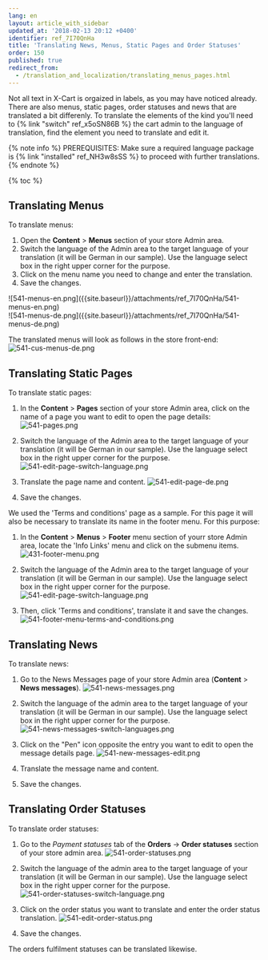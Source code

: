 ```yaml
---
lang: en
layout: article_with_sidebar
updated_at: '2018-02-13 20:12 +0400'
identifier: ref_7I70QnHa
title: 'Translating News, Menus, Static Pages and Order Statuses'
order: 150
published: true
redirect_from:
  - /translation_and_localization/translating_menus_pages.html
---
```

Not all text in X-Cart is orgaized in labels, as you may have noticed already.  There are also menus, static pages, order statuses and news that are translated a bit differenly. To translate the elements of the kind you'll need to {% link "switch" ref_x5oSN86B %} the cart admin to the language of translation, find the element you need to translate and edit it. 

{% note info %}
PREREQUISITES: Make sure a required language package is {% link "installed" ref_NH3w8sSS %} to proceed with further translations.
{% endnote %}

{% toc %}

## Translating Menus

To translate menus:
1. Open the **Content** > **Menus** section of your store Admin area. 
2. Switch the language of the Admin area to the target language of your translation (it will be German in our sample). Use the language select box in the right upper corner for the purpose.
3. Click on the menu name you need to change and enter the translation. 
4. Save the changes.

<div class="ui stackable two column grid">
  <div class="column" markdown="span">![541-menus-en.png]({{site.baseurl}}/attachments/ref_7I70QnHa/541-menus-en.png)
</div>
  <div class="column" markdown="span">![541-menus-de.png]({{site.baseurl}}/attachments/ref_7I70QnHa/541-menus-de.png)
</div>
</div>

The translated menus will look as follows in the store front-end:
![541-cus-menus-de.png]({{site.baseurl}}/attachments/ref_7I70QnHa/541-cus-menus-de.png)

## Translating Static Pages

To translate static pages:
1. In the **Content** > **Pages** section of your store Admin area, click on the name of a page you want to edit to open the page details:
   ![541-pages.png]({{site.baseurl}}/attachments/ref_7I70QnHa/541-pages.png)

2. Switch the language of the Admin area to the target language of your translation (it will be German in our sample). Use the language select box in the right upper corner for the purpose.
   ![541-edit-page-switch-language.png]({{site.baseurl}}/attachments/ref_7I70QnHa/541-edit-page-switch-language.png)

4. Translate the page name and content. 
   ![541-edit-page-de.png]({{site.baseurl}}/attachments/ref_7I70QnHa/541-edit-page-de.png)

5. Save the changes. 

We used the 'Terms and conditions' page as a sample. For this page it will also be necessary to translate its name in the footer menu. For this purpose:

1. In the **Content** > **Menus** > **Footer** menu section of yourr store Admin area, locate the 'Info Links' menu and click on the submenu items. 
   ![431-footer-menu.png]({{site.baseurl}}/attachments/ref_7I70QnHa/431-footer-menu.png)

2. Switch the language of the Admin area to the target language of your translation (it will be German in our sample). Use the language select box in the right upper corner for the purpose.
   ![541-edit-page-switch-language.png]({{site.baseurl}}/attachments/ref_7I70QnHa/541-edit-page-switch-language.png)

3. Then, click 'Terms and conditions', translate it and save the changes.
   ![541-footer-menu-terms-and-conditions.png]({{site.baseurl}}/attachments/ref_7I70QnHa/541-footer-menu-terms-and-conditions.png)

## Translating News

To translate news:

1. Go to the News Messages page of your store Admin area (**Content** > **News messages**).
   ![541-news-messages.png]({{site.baseurl}}/attachments/ref_7I70QnHa/541-news-messages.png)

2. Switch the language of the admin area to the target language of your translation (it will be German in our sample). Use the language select box in the right upper corner for the purpose.
   ![541-news-messages-switch-languages.png]({{site.baseurl}}/attachments/ref_7I70QnHa/541-news-messages-switch-languages.png)

3. Click on the "Pen" icon opposite the entry you want to edit to open the message details page.
   ![541-new-messages-edit.png]({{site.baseurl}}/attachments/ref_7I70QnHa/541-new-messages-edit.png)

4. Translate the message name and content.
5. Save the changes. 


## Translating Order Statuses

To translate order statuses:

1. Go to the _Payment statuses_ tab of the **Orders** -> **Order statuses** section of your store admin area.
   ![541-order-statuses.png]({{site.baseurl}}/attachments/ref_7I70QnHa/541-order-statuses.png)

2. Switch the language of the admin area to the target language of your translation (it will be German in our sample). Use the language select box in the right upper corner for the purpose.
   ![541-order-statuses-switch-language.png]({{site.baseurl}}/attachments/ref_7I70QnHa/541-order-statuses-switch-language.png)

3. Click on the order status you want to translate and enter the order status translation.
   ![541-edit-order-status.png]({{site.baseurl}}/attachments/ref_7I70QnHa/541-edit-order-status.png)

4. Save the changes.

The orders fulfilment statuses can be translated likewise.

